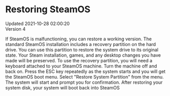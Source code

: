 # Restoring SteamOS
Updated 2021-10-28 02:00:20  
Version 4  

If SteamOS is malfunctioning, you can restore a working version. The standard SteamOS installation includes a recovery partition on the hard drive. You can use this partition to restore the system drive to its original state. Your Steam installation, games, and any desktop changes you have made will be preserved. To use the recovery partition, you will need a keyboard attached to your SteamOS machine. Turn the machine off and back on. Press the ESC key repeatedly as the system starts and you will get the SteamOS boot menu. Select "Restore System Partition" from the menu. The system will start and prompt you for confirmation. After restoring your system disk, your system will boot back into SteamOS